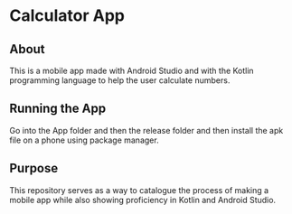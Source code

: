 # Calculator App

## About
This is a mobile app made with Android Studio and with
the Kotlin programming language to help the user calculate numbers.

## Running the App
Go into the App folder and then the release folder and
then install the apk file on a phone using package
manager.

## Purpose
This repository serves as a way to catalogue the process
of making a mobile app while also showing proficiency in
Kotlin and Android Studio.

